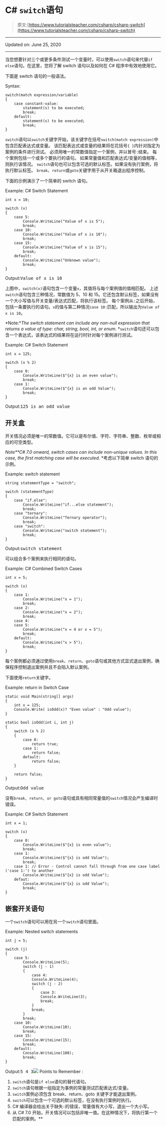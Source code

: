 # C# `switch`语句

> 原文:[https://www.tutorialsteacher.com/csharp/csharp-switch](https://www.tutorialsteacher.com/csharp/csharp-switch)

* * *

Updated on: <time datetime="2020-06-25">June 25, 2020</time>

* * *

当您想要针对三个或更多条件测试一个变量时，可以使用`switch`语句来代替`if else`语句。在这里，您将了解 switch 语句以及如何在 C# 程序中有效地使用它。

下面是 switch 语句的一般语法。

Syntax:

```
switch(match expression/variable)
{
    case constant-value:
        statement(s) to be executed;
        break;
    default: 
        statement(s) to be executed;
        break;
}

```

`switch`语句以`switch`关键字开始，该关键字在括号`switch(match expression)`中包含匹配表达式或变量。 该匹配表达式或变量的结果将在花括号`{ }`内针对指定为案例的条件进行测试。 必须用唯一的常数值指定一个案例，并以冒号`:`结束。 每个案例包括一个或多个要执行的语句。 如果常量值和匹配表达式/变量的值相等，则执行该情况。 `switch`语句也可以包含可选的默认标签。如果没有执行案例，将执行默认标签。 `break`、`return`或`goto`关键字用于从开关箱退出程序控制。

下面的示例演示了一个简单的 switch 语句。

Example: C# Switch Statement

```
int x = 10;

switch (x)
{ 
    case 5:
        Console.WriteLine("Value of x is 5");
        break;
    case 10:
        Console.WriteLine("Value of x is 10");
        break;
    case 15:
        Console.WriteLine("Value of x is 15");
        break;
    default:
        Console.WriteLine("Unknown value");
        break;
} 
```

Output:<samp>Value of x is 10</samp>

上图中，`switch(x)`语句包含一个变量`x`，其值将与每个案例值的值相匹配。 上述`switch`语句包含三种情况，常数值为 5、10 和 15。它还包含默认标签，如果没有一个大小写值与开关变量/表达式匹配，将执行该标签。 每个案例从`:`之后开始，包括一条要执行的语句。`x`的值与第二种情况`case 10:`匹配，所以输出为`Value of x is 10`。

*Note:**The switch statement can include any non-null expression that returns a value of type: char, string, bool, int, or enum.* *`switch`语句还可以包含一个表达式，该表达式的结果将在运行时针对每个案例进行测试。

Example: C# Switch Statement

```
int x = 125;

switch (x % 2)
{ 
    case 0:
        Console.WriteLine($"{x} is an even value");
        break;
    case 1:
        Console.WriteLine($"{x} is an odd Value");
        break;
} 
```

Output:<samp>125 is an odd value</samp>

## 开关盒

开关情况必须是唯一的常数值。它可以是布尔值、字符、字符串、整数、枚举或相应的可空类型。

*Note**C# 7.0 onward, switch cases can include non-unique values. In this case, the first matching case will be executed.* *考虑以下简单 switch 语句的示例。

Example: switch statement

```
string statementType = "switch";

switch (statementType)
{
    case "if.else":
        Console.WriteLine("if...else statement");
        break;
    case "ternary":
        Console.WriteLine("Ternary operator");
        break;
    case "switch":
        Console.WriteLine("switch statement");
        break;
} 
```

Output:<samp>switch statement</samp>

可以组合多个案例来执行相同的语句。

Example: C# Combined Switch Cases

```
int x = 5;

switch (x)
{ 
    case 1:
        Console.WriteLine("x = 1");
        break;
    case 2:
        Console.WriteLine("x = 2");
        break;
    case 4:
    case 5:
        Console.WriteLine("x = 4 or x = 5");
        break;
    default:
        Console.WriteLine("x > 5");
        break;
} 
```

每个案例都必须通过使用`break`、`return`、`goto`语句或其他方式显式退出案例，确保程序控制退出案例并且不会陷入默认案例。

下面使用`return`关键字。

Example: return in Switch Case

```
static void Main(string[] args)
{
    int x = 125;
    Console.Write( isOdd(x)? "Even value" : "Odd value");
}

static bool isOdd(int i, int j)
{
    switch (x % 2)
    { 
        case 0:
            return true;
        case 1:
            return false;
        default:
            return false;
    }

    return false;
} 
```

Output:<samp>Odd value</samp>

没有`break, return, or goto`语句或具有相同常量值的`switch`情况会产生编译时错误。

Example: C# Switch Statement

```
int x = 1;

switch (x)
{ 
    case 0:
        Console.WriteLine($"{x} is even value");
        break;
    case 1:
        Console.WriteLine($"{x} is odd Value");
        break;
    case 1: // Error - Control cannot fall through from one case label ('case 1:') to another
        Console.WriteLine($"{x} is odd Value");
    defaut:
        Console.WriteLine($"{x} is odd Value");
        break;
} 
```

## 嵌套开关语句

一个`switch`语句可以用在另一个`switch`语句里面。

Example: Nested switch statements

```
int j = 5;

switch (j)
{
    case 5:
        Console.WriteLine(5);
        switch (j - 1)
        {
            case 4:
            Console.WriteLine(4);
            switch (j - 2)
            {
                case 3:
                Console.WriteLine(3);
                break;
            }
            break;
        }
        break;
    case 10:
        Console.WriteLine(10);
        break;
    case 15:
        Console.WriteLine(15);
        break;
    default:
        Console.WriteLine(100);
        break;
} 
```

Output:<samp>5
4
3</samp>![](img/85db52f5404f0c468e1b194aa487d6a1.png)  Points to Remember :

1.  `switch`语句是`if else`语句的替代语句。
2.  `switch`语句根据一组指定为事例的常量测试匹配表达式/变量。
3.  `switch`案例必须包含 break、return、goto 关键字才能退出案例。
4.  `switch`可以包含一个可选的默认标签，在没有执行案例时执行。
5.  C# 编译器会给出关于缺失`:`的错误，常量值有大小写，退出一个大小写。
6.  从 C# 7.0 开始，开关情况可以包括非唯一值。在这种情况下，将执行第一个匹配的案例。**